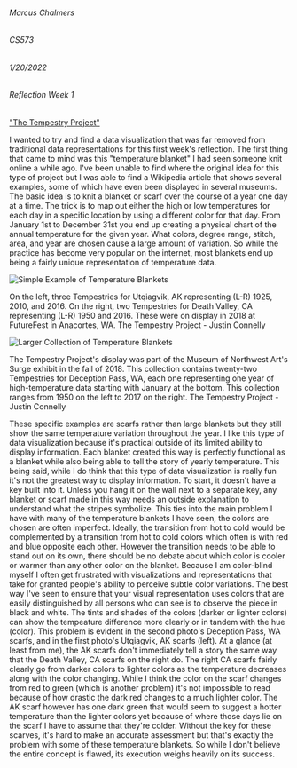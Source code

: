 ###### Marcus Chalmers 
###### CS573
###### 1/20/2022 
###### Reflection Week 1

["The Tempestry Project"](https://en.wikipedia.org/wiki/The_Tempestry_Project)

I wanted to try and find a data visualization that was far removed from traditional data representations for this first week's reflection.
The first thing that came to mind was this "temperature blanket" I had seen someone knit online a while ago. I've been unable to find where
the original idea for this type of project but I was able to find a Wikipedia article that shows several examples, some of which have even
been displayed in several museums. The basic idea is to knit a blanket or scarf over the course of a year one day at a time. The trick is to
map out either the high or low temperatures for each day in a specific location by using a different color for that day. From January
1st to December 31st you end up creating a physical chart of the annual temperature for the given year. What colors, degree range, stitch,
area, and year are chosen cause a large amount of variation. So while the practice has become very popular on the internet, most blankets
end up being a fairly unique representation of temperature data.



![Simple Example of Temperature Blankets](https://github.com/mchalmers/reflections/blob/master/week1-1.jpg?raw=true)

On the left, three Tempestries for Utqiagvik, AK representing (L-R) 1925, 2010, and 2016.
On the right, two Tempestries for Death Valley, CA representing (L-R) 1950 and 2016.
These were on display in 2018 at FutureFest in Anacortes, WA.
The Tempestry Project - Justin Connelly

![Larger Collection of Temperature Blankets](https://github.com/mchalmers/reflections/blob/master/week1-2.jpg?raw=true)

The Tempestry Project's display was part of the Museum of Northwest Art's Surge exhibit in the fall of 2018.
This collection contains twenty-two Tempestries for Deception Pass, WA, each one representing one year of 
high-temperature data starting with January at the bottom. This collection ranges from 1950 on the left to
2017 on the right.
The Tempestry Project - Justin Connelly



These specific examples are scarfs rather than large blankets but they still show the same temperature variation throughout the year.
I like this type of data visualization because it's practical outside of its limited ability to display information. Each blanket
created this way is perfectly functional as a blanket while also being able to tell the story of yearly temperature. This being said,
while I do think that this type of data visualization is really fun it's not the greatest way to display information. To start, it 
doesn't have a key built into it. Unless you hang it on the wall next to a separate key, any blanket or scarf made in this way needs
an outside explanation to understand what the stripes symbolize. This ties into the main problem I have with many of the temperature
blankets I have seen, the colors are chosen are often imperfect. Ideally, the transition from hot to cold would be complemented by
a transition from hot to cold colors which often is with red and blue opposite each other. However the transition needs
to be able to stand out on its own, there should be no debate about which color is cooler or warmer than any other color on the blanket.
Because I am color-blind myself I often get frustrated with visualizations and representations that take for granted people's ability to
perceive subtle color variations. The best way I've seen to ensure that your visual representation uses colors that are easily
distinguished by all persons who can see is to observe the piece in black and white. The tints and shades of the colors (darker or 
lighter colors) can show the tempeature difference more clearly or in tandem with the hue (color). This problem is evident in the second photo's
Deception Pass, WA scarfs, and in the first photo's Utqiagvik, AK scarfs (left). At a glance (at least from me), the AK scarfs don't
immediately tell a story the same way that the Death Valley, CA scarfs on the right do. The right CA scarfs fairly clearly go from darker
colors to lighter colors as the temperature decreases along with the color changing. While I think the color on the scarf changes from red
to green (which is another problem) it's not impossible to read because of how drastic the dark red changes to a much lighter color. The
AK scarf however has one dark green that would seem to suggest a hotter temperature than the lighter colors yet because of where those days
lie on the scarf I have to assume that they're colder. Without the key for these scarves, it's hard to make an accurate assessment
but that's exactly the problem with some of these temperature blankets. So while I don't believe the entire concept is flawed, its execution
weighs heavily on its success. 
